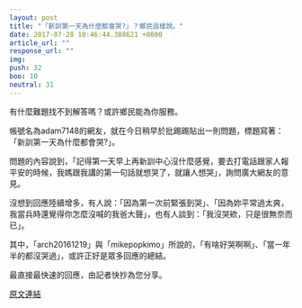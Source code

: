 ```yaml
---
layout: post
title: "「新訓第一天為什麼都會哭?」？鄉民這樣說。"
date: 2017-07-28 10:46:44.388621 +0800
article_url: ""
response_url: ""
img: 
push: 32
boo: 10
neutral: 31
---
```


有什麼難題找不到解答嗎？或許鄉民能為你服務。

帳號名為adam7148的網友，就在今日稍早於批踢踢貼出一則問題，標題寫著：「新訓第一天為什麼都會哭?」。

問題的內容說到，「記得第一天早上再新訓中心沒什麼感覺，要去打電話跟家人報平安的時候，我媽跟我講的第一句話就想哭了，就讓人想哭」，詢問廣大網友的意見。

沒想到回應陸續增多，有人說：「因為第一次前緊張到哭」、「因為妳平常過太爽，我當兵時還覺得你怎麼沒喊的我爸大聲」，也有人談到：「我沒哭欸，只是很無奈而已」。

其中，「arch20161219」與「mikepopkimo」所說的，「有啥好哭啊啊」、「當一年半的都沒哭過」，或許正好是眾多回應的總結。

最直接最快速的回應，由記者快抄為您分享。

<a href = "https://www.ptt.cc/bbs/Gossiping/M.1501167868.A.D35.html">原文連結</a>

